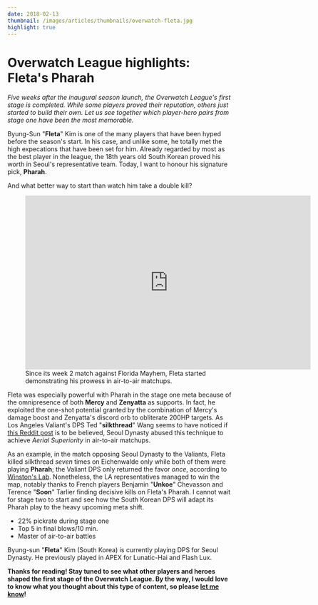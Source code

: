 ```yaml
---
date: 2018-02-13
thumbnail: /images/articles/thumbnails/overwatch-fleta.jpg
highlight: true
---
```


# Overwatch League highlights: Fleta's Pharah

*Five weeks after the inaugural season launch, the Overwatch League's first stage is completed. While some players proved their reputation, others just started to build their own. Let us see together which player-hero pairs from stage one have been the most memorable.*

Byung-Sun "**Fleta**" Kim is one of the many players that have been hyped before the season's start. In his case, and unlike some, he totally met the high expecations that have been set for him. Already regarded by most as the best player in the league, the 18th years old South Korean proved his worth in Seoul's representative team. Today, I want to honour his signature pick, **Pharah**.

And what better way to start than watch him take a double kill?

<figure>
    <iframe src="https://clips.twitch.tv/embed?clip=LuckyStrangeGuanacoTwitchRaid&autoplay=false" frameborder="0" allowfullscreen="true" height="390" width="640"></iframe>
    <figcaption>
        Since its week 2 match against Florida Mayhem, Fleta started demonstrating his prowess in air-to-air matchups.
    </figcaption>
</figure>

Fleta was especially powerful with Pharah in the stage one meta because of the omnipresence of both **Mercy** and **Zenyatta** as supports. In fact, he exploited the one-shot potential granted by the combination of Mercy's damage boost and Zenyatta's discord orb to obliterate 200HP targets. As Los Angeles Valiant's DPS Ted "**silkthread**" Wang seems to have noticed if [this Reddit post](https://www.reddit.com/r/Competitiveoverwatch/comments/7w3gx2/silkthread_on_fletas_pharah_on_eichenwalde/) is to be believed, Seoul Dynasty abused this technique to achieve *Aerial Superiority* in air-to-air matchups.

As an example, in the match opposing Seoul Dynasty to the Valiants, Fleta killed silkthread *seven* times on Eichenwalde only while both of them were playing **Pharah**; the Valiant DPS only returned the favor *once*, according to [Winston's Lab](https://www.winstonslab.com). Nonetheless, the LA representatives managed to win the map, notably thanks to French players Benjamin "**Unkoe**" Chevasson and Terence "**Soon**" Tarlier finding decisive kills on Fleta's Pharah. I cannot wait for stage two to start and see how the South Korean DPS will adapt its Pharah play to the heavy upcoming meta shift.

<highlight player="Fleta" hero="Pharah" team-acronym="SEO" twitch-url="https://twitch.tv/fleta92" youtube-url="https://www.youtube.com/channel/UCDAsL2omMivGL-oTKEJcKxA" twitter-url="https://twitter.com/ow_fleta" :expand-default="true">
    <ul class="h-full flex flex-col justify-center pl-2">
        <li class="mb-2">22% pickrate during stage one</li>
        <li class="mb-2">Top 5 in final blows/10 min.</li>
        <li>Master of air-to-air battles</li>
    </ul>
    <div slot="details" class="text-grey-darkest leading-tight">
        Byung-sun "<strong>Fleta</strong>" Kim (South Korea) is currently playing DPS for Seoul Dynasty. He previously played in APEX for Lunatic-Hai and Flash Lux.
    </div>
    <template slot="source">
        Source: Blizzard and Winston's Lab
    </template>
</highlight>


**Thanks for reading! Stay tuned to see what other players and heroes shaped the first stage of the Overwatch League. By the way, I would love to know what you thought about this type of content, so please <a href="https://twitter.com/intent/tweet?text=@lau_cazanove%20I%20just%20read%20your%20article,%20it%20was%20great!%20#OWL2018" target="_blank">let me know</a>!**
